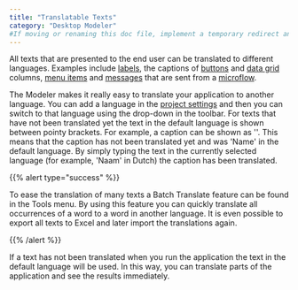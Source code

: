 ```yaml
---
title: "Translatable Texts"
category: "Desktop Modeler"
#If moving or renaming this doc file, implement a temporary redirect and let the respective team know they should update the URL in the product. See Mapping to Products for more details.
---
```



All texts that are presented to the end user can be translated to different languages. Examples include [labels](label), the captions of [buttons](button-widgets) and [data grid](data-grid) columns, [menu items](menu-item) and [messages](show-message) that are sent from a [microflow](microflows).

The Modeler makes it really easy to translate your application to another language. You can add a language in the [project settings](project-settings) and then you can switch to that language using the drop-down in the toolbar. For texts that have not been translated yet the text in the default language is shown between pointy brackets. For example, a caption can be shown as '<Name>'. This means that the caption has not been translated yet and was 'Name' in the default language. By simply typing the text in the currently selected language (for example, 'Naam' in Dutch) the caption has been translated.

{{% alert type="success" %}}

To ease the translation of many texts a Batch Translate feature can be found in the Tools menu. By using this feature you can quickly translate all occurrences of a word to a word in another language. It is even possible to export all texts to Excel and later import the translations again.

{{% /alert %}}

If a text has not been translated when you run the application the text in the default language will be used. In this way, you can translate parts of the application and see the results immediately.
